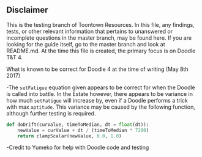 ## Disclaimer 

This is the testing branch of Toontown Resources. In this file, any findings, tests, or other relevant information that pertains to unanswered or incomplete questions in the master branch, may be found here. If you are looking for the guide itself, go to the master branch and look at README.md. At the time this file is created, the primary focus is on Doodle T&T 4.

What is known to be correct for Doodle 4 at the time of writing (May 8th 2017)

-The `setFatigue` equation given appears to be correct for when the Doodle is called into battle. In the Estate however, there appears to be variance in how much `setFatigue` will increase by, even if a Doodle performs a trick with max `aptitude`. This variance may be caused by the following function, although further testing is required.

```python
def doDrift(curValue, timeToMedian, dt = float(dt)):
    newValue = curValue + dt / (timeToMedian * 7200)
    return clampScalar(newValue, 0.0, 1.0)
```

-Credit to Yumeko for help with Doodle code and testing
